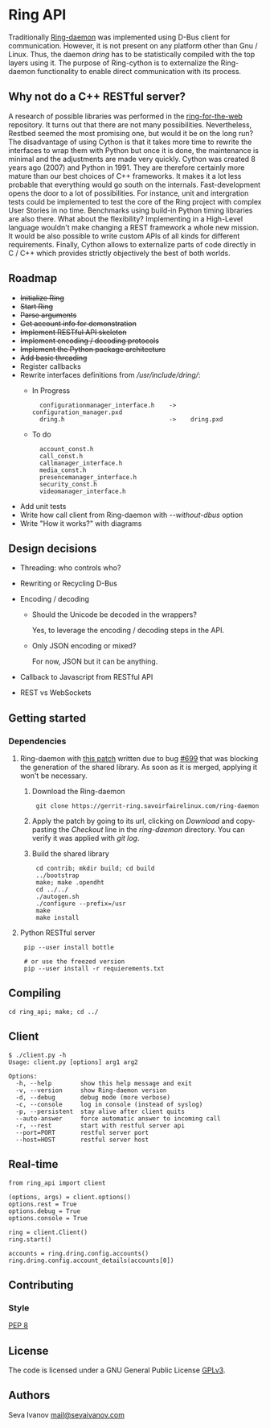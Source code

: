 # Ring API

Traditionally [Ring-daemon](https://gerrit-ring.savoirfairelinux.com/#/admin/projects/ring-daemon) was implemented using D-Bus client for communication. However, it is not present on any platform other than Gnu / Linux. Thus, the daemon *dring* has to be statistically compiled with the top layers using it. The purpose of Ring-cython is to externalize the Ring-daemon functionality to enable direct communication with its process.

## Why not do a C++ RESTful server?

A research of possible libraries was performed in the [ring-for-the-web](https://github.com/sevaivanov/ring-for-the-web#using-existing-libraries) repository. It turns out that there are not many possibilities. Nevertheless, Restbed seemed the most promising one, but would it be on the long run? The disadvantage of using Cython is that it takes more time to rewrite the interfaces to wrap them with Python but once it is done, the maintenance is minimal and the adjustments are made very quickly. Cython was created 8 years ago (2007) and Python in 1991. They are therefore certainly more mature than our best choices of C++ frameworks. It makes it a lot less probable that everything would go south on the internals. Fast-development opens the door to a lot of possibilities. For instance, unit and intergration tests could be implemented to test the core of the Ring project with complex User Stories in no time. Benchmarks using build-in Python timing libraries are also there. What about the flexibility? Implementing in a High-Level language wouldn't make changing a REST framework a whole new mission. It would be also possible to write custom APIs of all kinds for different requirements. Finally, Cython allows to externalize parts of code directly in C / C++ which provides strictly objectively the best of both worlds.

## Roadmap

* ~~Initialize Ring~~
* ~~Start Ring~~
* ~~Parse arguments~~
* ~~Get account info for demonstration~~
* ~~Implement RESTful API skeleton~~
* ~~Implement encoding / decoding protocols~~
* ~~Implement the Python package architecture~~
* ~~Add basic threading~~
* Register callbacks
* Rewrite interfaces definitions from */usr/include/dring/*:
    * In Progress

            configurationmanager_interface.h    ->    configuration_manager.pxd
            dring.h                             ->    dring.pxd

    * To do

            account_const.h
            call_const.h
            callmanager_interface.h
            media_const.h
            presencemanager_interface.h
            security_const.h
            videomanager_interface.h

* Add unit tests
* Write how call client from Ring-daemon with -*-without-dbus* option
* Write "How it works?" with diagrams

## Design decisions

* Threading: who controls who?

* Rewriting or Recycling D-Bus

* Encoding / decoding

    * Should the Unicode be decoded in the wrappers?

        Yes, to leverage the encoding / decoding steps in the API.

    * Only JSON encoding or mixed?

        For now, JSON but it can be anything.

* Callback to Javascript from RESTful API

* REST vs WebSockets

## Getting started

### Dependencies

1. Ring-daemon with [this patch](https://gerrit-ring.savoirfairelinux.com/#/c/4327/) written due to bug [#699](https://tuleap.ring.cx/plugins/tracker/?aid=699) that was blocking the generation of the shared library. As soon as it is merged, applying it won't be necessary.

    1. Download the Ring-daemon

            git clone https://gerrit-ring.savoirfairelinux.com/ring-daemon

    2. Apply the patch by going to its url, clicking on *Download* and copy-pasting the *Checkout* line in the *ring-daemon* directory. You can verify it was applied with *git log*.

    3. Build the shared library

            cd contrib; mkdir build; cd build
            ../bootstrap
            make; make .opendht
            cd ../../
            ./autogen.sh
            ./configure --prefix=/usr
            make
            make install

2. Python RESTful server

        pip --user install bottle

        # or use the freezed version
        pip --user install -r requierements.txt

## Compiling 

    cd ring_api; make; cd ../

## Client

    $ ./client.py -h
    Usage: client.py [options] arg1 arg2

    Options:
      -h, --help        show this help message and exit
      -v, --version     show Ring-daemon version
      -d, --debug       debug mode (more verbose)
      -c, --console     log in console (instead of syslog)
      -p, --persistent  stay alive after client quits
      --auto-answer     force automatic answer to incoming call
      -r, --rest        start with restful server api
      --port=PORT       restful server port
      --host=HOST       restful server host

## Real-time

    from ring_api import client

    (options, args) = client.options()
    options.rest = True
    options.debug = True
    options.console = True

    ring = client.Client()
    ring.start()

    accounts = ring.dring.config.accounts()
    ring.dring.config.account_details(accounts[0])

## Contributing

### Style

[PEP 8](https://www.python.org/dev/peps/pep-0008)

## License

The code is licensed under a GNU General Public License [GPLv3](http://www.gnu.org/licenses/gpl.html).

## Authors

Seva Ivanov mail@sevaivanov.com


